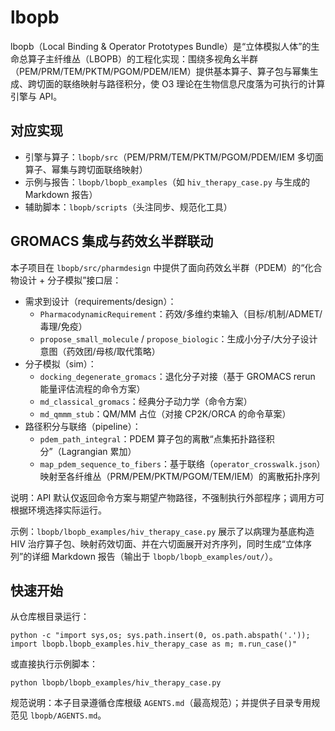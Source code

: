 # lbopb

lbopb（Local Binding & Operator Prototypes
Bundle）是“立体模拟人体”的生命总算子主纤维丛（LBOPB）的工程化实现：围绕多视角幺半群（PEM/PRM/TEM/PKTM/PGOM/PDEM/IEM）提供基本算子、算子包与幂集生成、跨切面的联络映射与路径积分，使
O3 理论在生物信息尺度落为可执行的计算引擎与 API。

## 对应实现

- 引擎与算子：`lbopb/src`（PEM/PRM/TEM/PKTM/PGOM/PDEM/IEM 多切面算子、幂集与跨切面联络映射）
- 示例与报告：`lbopb/lbopb_examples`（如 `hiv_therapy_case.py` 与生成的 Markdown 报告）
- 辅助脚本：`lbopb/scripts`（头注同步、规范化工具）

## GROMACS 集成与药效幺半群联动

本子项目在 `lbopb/src/pharmdesign` 中提供了面向药效幺半群（PDEM）的“化合物设计 + 分子模拟”接口层：

- 需求到设计（requirements/design）：
    - `PharmacodynamicRequirement`：药效/多维约束输入（目标/机制/ADMET/毒理/免疫）
    - `propose_small_molecule` / `propose_biologic`：生成小分子/大分子设计意图（药效团/母核/取代策略）
- 分子模拟（sim）：
    - `docking_degenerate_gromacs`：退化分子对接（基于 GROMACS rerun 能量评估流程的命令方案）
    - `md_classical_gromacs`：经典分子动力学（命令方案）
    - `md_qmmm_stub`：QM/MM 占位（对接 CP2K/ORCA 的命令草案）
- 路径积分与联络（pipeline）：
    - `pdem_path_integral`：PDEM 算子包的离散“点集拓扑路径积分”（Lagrangian 累加）
    - `map_pdem_sequence_to_fibers`：基于联络（`operator_crosswalk.json`）映射至各纤维丛（PRM/PEM/PKTM/PGOM/TEM/IEM）的离散拓扑序列

说明：API 默认仅返回命令方案与期望产物路径，不强制执行外部程序；调用方可根据环境选择实际运行。

示例：`lbopb/lbopb_examples/hiv_therapy_case.py` 展示了以病理为基底构造 HIV 治疗算子包、映射药效切面、并在六切面展开对齐序列，同时生成“立体序列”的详细
Markdown 报告（输出于 `lbopb/lbopb_examples/out/`）。

## 快速开始

从仓库根目录运行：

```
python -c "import sys,os; sys.path.insert(0, os.path.abspath('.')); import lbopb.lbopb_examples.hiv_therapy_case as m; m.run_case()"
```

或直接执行示例脚本：

```
python lbopb/lbopb_examples/hiv_therapy_case.py
```

规范说明：本子目录遵循仓库根级 `AGENTS.md`（最高规范）；并提供子目录专用规范见 `lbopb/AGENTS.md`。

